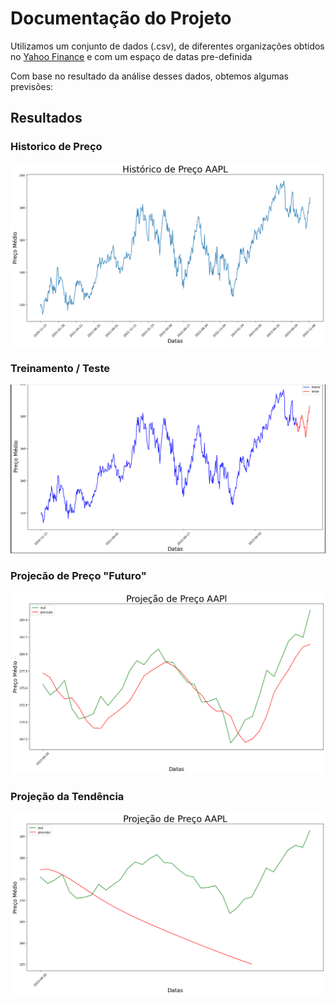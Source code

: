 # Documentação do Projeto

Utilizamos um conjunto de dados (.csv), de diferentes organizações obtidos no [Yahoo Finance](https://finance.yahoo.com/) e com um espaço de datas pre-definida

Com base no resultado da análise desses dados, obtemos algumas previsões:

## Resultados

### Historico de Preço
<img src="../assets/Resultados/Historico_Preco_AAPL.png">

### Treinamento / Teste
<img src="../assets/Resultados/Treino.png">

### Projecão de Preço "Futuro"
<img src="../assets/Resultados/ProjecaoPreco.png">

### Projeção da Tendência

<img src="../assets/Resultados/Projecao_Preco_futuro.png">